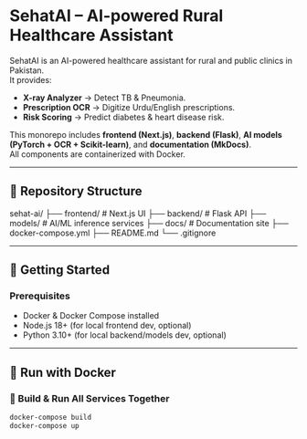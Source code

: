 # SehatAI – AI-powered Rural Healthcare Assistant  

SehatAI is an AI-powered healthcare assistant for rural and public clinics in Pakistan.  
It provides:  
- **X-ray Analyzer** → Detect TB & Pneumonia.  
- **Prescription OCR** → Digitize Urdu/English prescriptions.  
- **Risk Scoring** → Predict diabetes & heart disease risk.  

This monorepo includes **frontend (Next.js)**, **backend (Flask)**, **AI models (PyTorch + OCR + Scikit-learn)**, and **documentation (MkDocs)**.  
All components are containerized with Docker.  

---

## 📂 Repository Structure  

sehat-ai/
├── frontend/ # Next.js UI
├── backend/ # Flask API
├── models/ # AI/ML inference services
├── docs/ # Documentation site
├── docker-compose.yml
├── README.md
└── .gitignore


---

## 🚀 Getting Started  

### Prerequisites  
- Docker & Docker Compose installed  
- Node.js 18+ (for local frontend dev, optional)  
- Python 3.10+ (for local backend/models dev, optional)  

---
 
## 🐳 Run with Docker  

### 🔹 Build & Run All Services Together  

```bash
docker-compose build
docker-compose up
